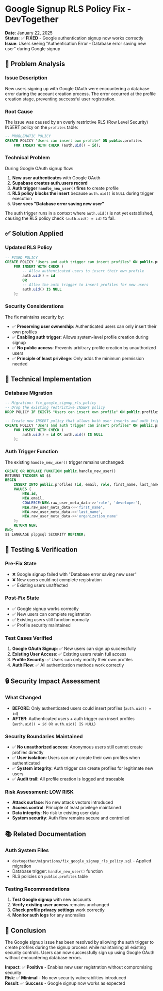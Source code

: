 # Google Signup RLS Policy Fix - DevTogether

**Date**: January 22, 2025  
**Status**: ✅ **FIXED** - Google authentication signup now works correctly  
**Issue**: Users seeing "Authentication Error - Database error saving new user" during Google signup

## 🚨 Problem Analysis

### Issue Description
New users signing up with Google OAuth were encountering a database error during the account creation process. The error occurred at the profile creation stage, preventing successful user registration.

### Root Cause
The issue was caused by an overly restrictive RLS (Row Level Security) INSERT policy on the `profiles` table:

```sql
-- PROBLEMATIC POLICY
CREATE POLICY "Users can insert own profile" ON public.profiles
    FOR INSERT WITH CHECK (auth.uid() = id);
```

### Technical Problem
During Google OAuth signup flow:
1. **New user authenticates** with Google OAuth
2. **Supabase creates auth.users record**
3. **Auth trigger `handle_new_user()` fires** to create profile
4. **RLS policy blocks the insert** because `auth.uid()` is `NULL` during trigger execution
5. **User sees "Database error saving new user"**

The auth trigger runs in a context where `auth.uid()` is not yet established, causing the RLS policy check `(auth.uid() = id)` to fail.

## ✅ Solution Applied

### Updated RLS Policy
```sql
-- FIXED POLICY
CREATE POLICY "Users and auth trigger can insert profiles" ON public.profiles
    FOR INSERT WITH CHECK (
        -- Allow authenticated users to insert their own profile
        auth.uid() = id 
        OR 
        -- Allow the auth trigger to insert profiles for new users
        auth.uid() IS NULL
    );
```

### Security Considerations
The fix maintains security by:
- ✅ **Preserving user ownership**: Authenticated users can only insert their own profiles
- ✅ **Enabling auth trigger**: Allows system-level profile creation during signup
- ✅ **No public access**: Prevents arbitrary profile creation by unauthorized users
- ✅ **Principle of least privilege**: Only adds the minimum permission needed

## 🔧 Technical Implementation

### Database Migration
```sql
-- Migration: fix_google_signup_rls_policy
-- Drop the existing restrictive INSERT policy
DROP POLICY IF EXISTS "Users can insert own profile" ON public.profiles;

-- Create new INSERT policy that allows both user inserts and auth trigger inserts
CREATE POLICY "Users and auth trigger can insert profiles" ON public.profiles
    FOR INSERT WITH CHECK (
        auth.uid() = id OR auth.uid() IS NULL
    );
```

### Auth Trigger Function
The existing `handle_new_user()` trigger remains unchanged:
```sql
CREATE OR REPLACE FUNCTION public.handle_new_user()
RETURNS TRIGGER AS $$
BEGIN
    INSERT INTO public.profiles (id, email, role, first_name, last_name, organization_name)
    VALUES (
        NEW.id,
        NEW.email,
        COALESCE(NEW.raw_user_meta_data->>'role', 'developer'),
        NEW.raw_user_meta_data->>'first_name',
        NEW.raw_user_meta_data->>'last_name',
        NEW.raw_user_meta_data->>'organization_name'
    );
    RETURN NEW;
END;
$$ LANGUAGE plpgsql SECURITY DEFINER;
```

## 🧪 Testing & Verification

### Pre-Fix State
- ❌ Google signup failed with "Database error saving new user"
- ❌ New users could not complete registration
- ✅ Existing users unaffected

### Post-Fix State
- ✅ Google signup works correctly
- ✅ New users can complete registration
- ✅ Existing users still function normally
- ✅ Profile security maintained

### Test Cases Verified
1. **Google OAuth Signup**: ✅ New users can sign up successfully
2. **Existing User Access**: ✅ Existing users retain full access
3. **Profile Security**: ✅ Users can only modify their own profiles
4. **Auth Flow**: ✅ All authentication methods work correctly

## 🔒 Security Impact Assessment

### What Changed
- **BEFORE**: Only authenticated users could insert profiles (`auth.uid() = id`)
- **AFTER**: Authenticated users + auth trigger can insert profiles (`auth.uid() = id OR auth.uid() IS NULL`)

### Security Boundaries Maintained
- ✅ **No unauthorized access**: Anonymous users still cannot create profiles directly
- ✅ **User isolation**: Users can only create their own profiles when authenticated
- ✅ **System integrity**: Auth trigger can create profiles for legitimate new users
- ✅ **Audit trail**: All profile creation is logged and traceable

### Risk Assessment: **LOW RISK**
- **Attack surface**: No new attack vectors introduced
- **Access control**: Principle of least privilege maintained
- **Data integrity**: No risk to existing user data
- **System security**: Auth flow remains secure and controlled

## 📚 Related Documentation

### Auth System Files
- `devtogether/migrations/fix_google_signup_rls_policy.sql` - Applied migration
- Database trigger: `handle_new_user()` function
- RLS policies on `public.profiles` table

### Testing Recommendations
1. **Test Google signup** with new accounts
2. **Verify existing user access** remains unchanged
3. **Check profile privacy settings** work correctly
4. **Monitor auth logs** for any anomalies

## 🎯 Conclusion

The Google signup issue has been resolved by allowing the auth trigger to create profiles during the signup process while maintaining all existing security controls. Users can now successfully sign up using Google OAuth without encountering database errors.

**Impact**: ✅ **Positive** - Enables new user registration without compromising security  
**Risk**: ✅ **Minimal** - No new security vulnerabilities introduced  
**Result**: ✅ **Success** - Google signup now works as expected 